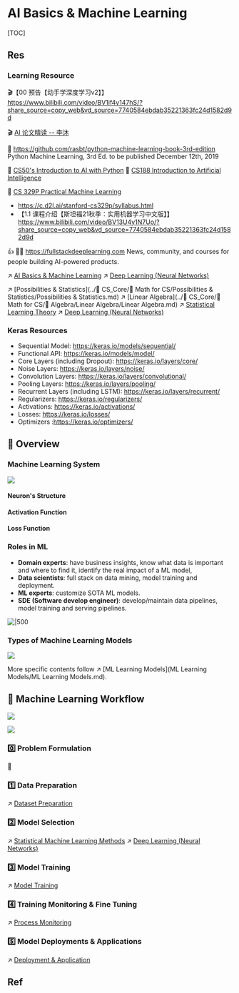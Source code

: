 # AI Basics & Machine Learning

[TOC]



## Res
### Learning Resource
🎬【00 预告【动手学深度学习v2】】 https://www.bilibili.com/video/BV1if4y147hS/?share_source=copy_web&vd_source=7740584ebdab35221363fc24d1582d9d

🎬 [AI 论文精读 -- 李沐](https://space.bilibili.com/1567748478/channel/collectiondetail?sid=32744)

📖 https://github.com/rasbt/python-machine-learning-book-3rd-edition
Python Machine Learning, 3rd Ed. to be published December 12th, 2019

🏫 [CS50's Introduction to AI with Python](../../🏠%20Assets/Universities/Harvard/CS50's%20Introduction%20to%20AI%20with%20Python/CS50's%20Introduction%20to%20AI%20with%20Python.md)
🏫 [CS188 Introduction to Artificial Intelligence](../../🏠%20Assets/Universities/UC%20Berkeley/CS188%20Introduction%20to%20Artificial%20Intelligence/CS188%20Introduction%20to%20Artificial%20Intelligence.md)

🏫 [CS 329P Practical Machine Learning](../../🏠%20Assets/Universities/Stanford/CS%20329P%20Practical%20Machine%20Learning/CS%20329P%20Practical%20Machine%20Learning.md)
- https://c.d2l.ai/stanford-cs329p/syllabus.html
- 【1.1 课程介绍【斯坦福21秋季：实用机器学习中文版】】 https://www.bilibili.com/video/BV13U4y1N7Uo/?share_source=copy_web&vd_source=7740584ebdab35221363fc24d1582d9d

👍 👨‍💻 https://fullstackdeeplearning.com
News, community, and courses for people building AI-powered products.



↗️ [AI Basics & Machine Learning](🗝️%20AI%20Basics%20&%20Machine%20Learning/AI%20Basics%20&%20Machine%20Learning.md)
↗️ [Deep Learning (Neural Networks)](🗝️%20AI%20Basics%20&%20Machine%20Learning/📌%20Deep%20Learning%20(Neural%20Network)/Deep%20Learning%20(Neural%20Networks).md)

↗️ [Possibilities & Statistics](../🔑 CS_Core/🧮 Math for CS/Possibilities & Statistics/Possibilities & Statistics.md) 
↗️ [Linear Algebra](../🔑 CS_Core/🧮 Math for CS/🧊 Algebra/Linear Algebra/Linear Algebra.md) 
↗️ [Statistical Learning Theory](📌%20Statistical%20Learning%20Theory/Statistical%20Learning%20Theory.md)
↗️ [Deep Learning (Neural Networks)](📌%20Deep%20Learning%20(Neural%20Network)/Deep%20Learning%20(Neural%20Networks).md)


### Keras Resources
- Sequential Model: https://keras.io/models/sequential/
- Functional API: https://keras.io/models/model/
- Core Layers (including Dropout): https://keras.io/layers/core/
- Noise Layers: https://keras.io/layers/noise/
- Convolution Layers: https://keras.io/layers/convolutional/
- Pooling Layers: https://keras.io/layers/pooling/
- Recurrent Layers (including LSTM): https://keras.io/layers/recurrent/
- Regularizers: https://keras.io/regularizers/
- Activations: https://keras.io/activations/
- Losses: https://keras.io/losses/
- Optimizers :https://keras.io/optimizers/



## 🌄 Overview
### Machine Learning System
![](../../../../Assets/Pics/Screenshot%202023-01-28%20at%2012.50.14%20PM.png)

#### Neuron's Structure


#### Activation Function


#### Loss Function



### Roles in ML
- **Domain experts**: have business insights, know what data is important and where to find it, identify the real impact of a ML model,
- **Data scientists**: full stack on data mining, model training and deployment.
- **ML experts**: customize SOTA ML models.
- **SDE (Software develop engineer)**: develop/maintain data pipelines, model training and serving pipelines.

![|500](../../../../Assets/Pics/Screenshot%202023-01-28%20at%208.11.41%20PM.png)



### Types of Machine Learning Models
![](../../../../Assets/Pics/Screenshot%202023-01-28%20at%208.19.21%20PM.png)

More specific contents follow ↗️ [ML Learning Models](ML Learning Models/ML Learning Models.md).



## 📆 Machine Learning Workflow
![](../../../../Assets/Pics/Screenshot%202023-01-28%20at%208.07.44%20PM.png)

![](../../../../Assets/Pics/Screenshot%202023-01-28%20at%208.08.33%20PM.png)


### 0️⃣ Problem Formulation
🤔 


### 1️⃣ Data Preparation
↗ [Dataset Preparation](📌%20Deep%20Learning%20(Neural%20Network)/1️⃣%20Datasets%20Preparation/Dataset%20Preparation.md)


### 2️⃣ Model Selection
↗ [Statistical Machine Learning Methods](📌%20Statistical%20Learning%20Theory/🗿%20Statistical%20Machine%20Learning%20Methods/Statistical%20Machine%20Learning%20Methods.md)
↗ [Deep Learning (Neural Networks)](📌%20Deep%20Learning%20(Neural%20Network)/Deep%20Learning%20(Neural%20Networks).md)


### 3️⃣ Model Training
↗ [Model Training](📌%20Deep%20Learning%20(Neural%20Network)/3️⃣%20Model%20Training/Model%20Training.md)


### 4️⃣ Training Monitoring & Fine Tuning
↗ [Process Monitoring](📌%20Deep%20Learning%20(Neural%20Network)/4️⃣%20Process%20Monitoring/Process%20Monitoring.md)


### 5️⃣ Model Deployments & Applications
↗ [Deployment & Application](📌%20Deep%20Learning%20(Neural%20Network)/5️⃣%20Deployment%20&%20Application/Deployment%20&%20Application.md)



## Ref
